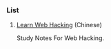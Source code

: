 ### List
1. [Learn Web Hacking](https://github.com/LyleMi/Learn-Web-Hacking) (Chinese) <p align="justify">
   Study Notes For Web Hacking.</p>